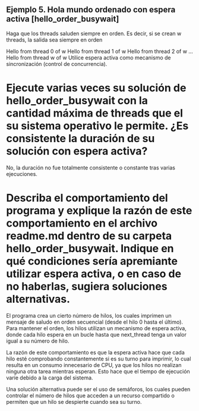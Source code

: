 ## Ejemplo 5. Hola mundo ordenado con espera activa [hello_order_busywait]
Haga que los threads saluden siempre en orden. Es decir, si se crean w threads, la salida sea siempre en orden

Hello from thread 0 of w
Hello from thread 1 of w
Hello from thread 2 of w
...
Hello from thread w of w
Utilice espera activa como mecanismo de sincronización (control de concurrencia).

# Ejecute varias veces su solución de hello_order_busywait con la cantidad máxima de threads que el su sistema operativo le permite. ¿Es consistente la duración de su solución con espera activa?
No, la duración no fue totalmente consistente o constante tras varias ejecuciones.

# Describa el comportamiento del programa y explique la razón de este comportamiento en el archivo readme.md dentro de su carpeta hello_order_busywait. Indique en qué condiciones sería apremiante utilizar espera activa, o en caso de no haberlas, sugiera soluciones alternativas.
El programa crea un cierto número de hilos, los cuales imprimen un mensaje de saludo en orden secuencial (desde el hilo 0 hasta el último). Para mantener el orden, los hilos utilizan un mecanismo de espera activa, donde cada hilo espera en un bucle hasta que next_thread tenga un valor igual a su número de hilo.

La razón de este comportamiento es que la espera activa hace que cada hilo esté comprobando constantemente si es su turno para imprimir, lo cual resulta en un consumo innecesario de CPU, ya que los hilos no realizan ninguna otra tarea mientras esperan. Esto hace que el tiempo de ejecución varíe debido a la carga del sistema.

Una solución alternativa puede ser el uso de semáforos, los cuales pueden controlar el número de hilos que acceden a un recurso compartido o permiten que un hilo se despierte cuando sea su turno.